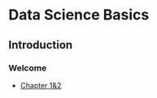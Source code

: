 # Data Science Basics

## Introduction
### Welcome

* [Chapter 1&2](https://nbviewer.jupyter.org/github/willienicol/Biochemical-engineering-notes/blob/master/Chapter%201_2/Chapter%201_%202.ipynb)